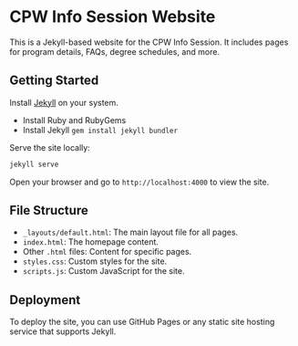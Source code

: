 # CPW Info Session Website

This is a Jekyll-based website for the CPW Info Session. It includes pages for program details, FAQs, degree schedules, and more.

## Getting Started

Install [Jekyll](https://jekyllrb.com/docs/installation/) on your system.
- Install Ruby and RubyGems
- Install Jekyll `gem install jekyll bundler`

Serve the site locally:
```bash
jekyll serve
```
Open your browser and go to `http://localhost:4000` to view the site.

## File Structure
- `_layouts/default.html`: The main layout file for all pages.
- `index.html`: The homepage content.
- Other `.html` files: Content for specific pages.
- `styles.css`: Custom styles for the site.
- `scripts.js`: Custom JavaScript for the site.

## Deployment
To deploy the site, you can use GitHub Pages or any static site hosting service that supports Jekyll.